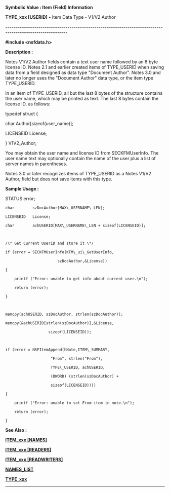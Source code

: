 




<!--
 /\* Font Definitions \*/
 @font-face
 {font-family:Courier;
 panose-1:2 7 4 9 2 2 5 2 4 4;}
@font-face
 {font-family:"Tms Rmn";
 panose-1:2 2 6 3 4 5 5 2 3 4;}
@font-face
 {font-family:Helv;
 panose-1:2 11 6 4 2 2 2 3 2 4;}
@font-face
 {font-family:"Cambria Math";
 panose-1:2 4 5 3 5 4 6 3 2 4;}
 /\* Style Definitions \*/
 p.MsoNormal, li.MsoNormal, div.MsoNormal
 {margin-top:0cm;
 margin-right:0cm;
 margin-bottom:8.0pt;
 margin-left:0cm;
 line-height:107%;
 font-size:11.0pt;
 font-family:"Calibri",sans-serif;}
.MsoChpDefault
 {font-size:11.0pt;}
.MsoPapDefault
 {margin-bottom:8.0pt;
 line-height:107%;}
 /\* Page Definitions \*/
 @page WordSection1
 {size:612.0pt 792.0pt;
 margin:72.0pt 72.0pt 72.0pt 72.0pt;}
div.WordSection1
 {page:WordSection1;}
-->




 


**Symbolic Value : Item (Field)
Information**



**TYPE\_xxx [USERID]** **-** Item Data
Type - V1/V2 Author


**----------------------------------------------------------------------------------------------------------**



**#include <nsfdata.h>**



**Description :**



Notes V1/V2
Author fields contain a text user name followed by an 8 byte license ID. Notes
2.1 and earlier created items of TYPE\_USERID when saving data from a field
designed as data type "Document Author".  Notes 3.0 and later no
longer uses the "Document Author" data type, or the item type
TYPE\_USERID.  

  

In an item of TYPE\_USERID, all but the last 8 bytes of the structure contains
the user name, which may be printed as text.  The last 8 bytes contain the
license ID, as follows:  

  




typedef
struct {  

   char      Author[sizeof(user\_name)];  

   LICENSEID License;  

} V1V2\_Author;


  

You may obtain the user name and license ID from SECKFMUserInfo.  The user name
text may optionally contain the name of the user plus a list of server names in
parentheses.  

  

Notes 3.0 or later recognizes items of TYPE\_USERID as a Notes V1/V2 Author,
field but does not save items with this type.


 **Sample Usage :**


   STATUS      error;  

    char        szDocAuthor[MAX\_USERNAME\_LEN];  

    LICENSEID   License;  

    char        achUSERID[MAX\_USERNAME\_LEN + sizeof(LICENSEID)];  

  

    /\* Get Current UserID and store it \*/  

    if (error = SECKFMUserInfo(KFM\_ui\_GetUserInfo,  

                           szDocAuthor,&License))  

    {  

        printf ("Error: unable to get info about current user.\n");  

        return (error);  

    }  

                  

    memcpy(achUSERID, szDocAuthor, strlen(szDocAuthor));  

    memcpy(&achUSERID[strlen(szDocAuthor)],&License,  

                       sizeof(LICENSEID));  

  

    if (error = NSFItemAppend(hNote,ITEM\_SUMMARY,  

                        "From", strlen("From"),  

                        TYPE\_USERID, achUSERID,  

                        (DWORD) (strlen(szDocAuthor) +  

                        sizeof(LICENSEID))))  

    {  

        printf ("Error: unable to set From item in note.\n");  

        return (error);  

    } 


 **See Also :**


**[ITEM\_xxx [NAMES]](notes:///8525872100478C66/61FD4E9848264AD28525620B006BA8BD/557B87BE33862F688525623800493995)**


**[ITEM\_xxx [READERS]](notes:///8525872100478C66/61FD4E9848264AD28525620B006BA8BD/0134426255B7EE1885256238004A727D)**


**[ITEM\_xxx [READWRITERS]](notes:///8525872100478C66/61FD4E9848264AD28525620B006BA8BD/C2175B1F1F4585C4852562380049DF01)**


**[NAMES\_LIST](notes:///8525872100478C66/61FD4E9848264AD28525620B006BA8BD/009F0044002000E285255E3F0001744B)**


**[TYPE\_xxx](notes:///8525872100478C66/61FD4E9848264AD28525620B006BA8BD/002100600028002B85255E2D0079321C)**



----------------------------------------------------------------------------------------------------------


 





